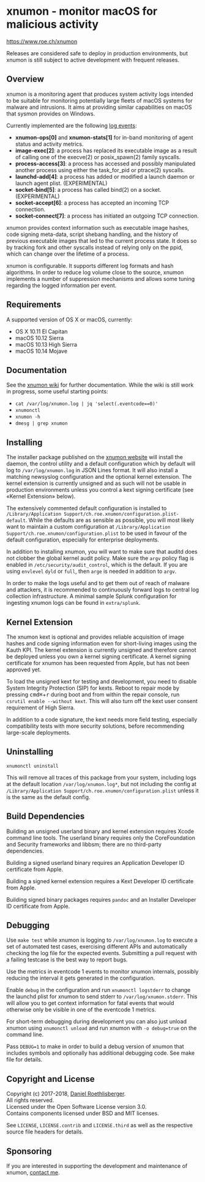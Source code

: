 # xnumon - monitor macOS for malicious activity
https://www.roe.ch/xnumon

[//]: # (__BUILD_VERSION__)

Releases are considered safe to deploy in production environments, but xnumon
is still subject to active development with frequent releases.


## Overview

xnumon is a monitoring agent that produces system activity logs intended to be
suitable for monitoring potentially large fleets of macOS systems for malware
and intrusions.  It aims at providing similar capabilities on macOS that sysmon
provides on Windows.

Currently implemented are the following
[log events](https://github.com/droe/xnumon/wiki/Event-Schemata):

-   **xnumon-ops[0]** and **xnumon-stats[1]** for in-band monitoring of agent
    status and activity metrics.
-   **image-exec[2]**: a process has replaced its executable image as a result
    of calling one of the execve(2) or posix_spawn(2) family syscalls.
-   **process-access[3]**: a process has accessed and possibly manipulated
    another process using either the task_for_pid or ptrace(2) syscalls.
-   **launchd-add[4]**: a process has added or modified a launch daemon or
    launch agent plist. (EXPERIMENTAL)
-   **socket-bind[5]**: a process has called bind(2) on a socket. (EXPERIMENTAL)
-   **socket-accept[6]**: a process has accepted an incoming TCP connection.
-   **socket-connect[7]**: a process has initiated an outgoing TCP connection.

xnumon provides context information such as executable image hashes, code
signing meta-data, script shebang handling, and the history of previous
executable images that led to the current process state.  It does so by
tracking fork and other syscalls instead of relying only on the ppid, which
can change over the lifetime of a process.

xnumon is configurable.  It supports different log formats and hash algorithms.
In order to reduce log volume close to the source, xnumon implements a number
of suppression mechanisms and allows some tuning regarding the logged
information per event.


## Requirements

A supported version of OS X or macOS, currently:

-   OS X 10.11 El Capitan
-   macOS 10.12 Sierra
-   macOS 10.13 High Sierra
-   macOS 10.14 Mojave


## Documentation

See the [xnumon wiki](https://github.com/droe/xnumon/wiki) for further
documentation.  While the wiki is still work in progress, some useful starting
points:

-   `cat /var/log/xnumon.log | jq 'select(.eventcode==0)'`
-   `xnumonctl`
-   `xnumon -h`
-   `dmesg | grep xnumon`


## Installing

The installer package published on the
[xnumon website](https://www.roe.ch/xnumon)
will install the daemon, the control utility and a default configuration which
by default will log to `/var/log/xnumon.log` in JSON Lines format.  It will
also install a matching newsyslog configuration and the optional kernel
extension.  The kernel extension is currently unsigned and as such will not be
usable in production environments unless you control a kext signing certificate
(see «Kernel Extension» below).

The extensively commented default configuration is installed to
`/Library/Application Support/ch.roe.xnumon/configuration.plist-default`.
While the defaults are as sensible as possible, you will most likely want to
maintain a custom configuration at
`/Library/Application Support/ch.roe.xnumon/configuration.plist` to be used
in favour of the default configuration, especially for enterprise deployments.

In addition to installing xnumon, you will want to make sure that auditd does
not clobber the global kernel audit policy.  Make sure the `argv` policy flag
is enabled in `/etc/security/audit_control`, which is the default.  If you are
using `envlevel` `dyld` or `full`, then `arge` is needed in addition to `argv`.

In order to make the logs useful and to get them out of reach of malware and
attackers, it is recommended to continuously forward logs to central log
collection infrastructure.  A minimal sample Splunk configuration for ingesting
xnumon logs can be found in `extra/splunk`.


## Kernel Extension

The xnumon kext is optional and provides reliable acquisition of image hashes
and code signing information even for short-living images using the Kauth KPI.
The kernel extension is currently unsigned and therefore cannot be deployed
unless you own a kernel signing certificate.  A kernel signing certificate for
xnumon has been requested from Apple, but has not been approved yet.

To load the unsigned kext for testing and development, you need to disable
System Integrity Protection (SIP) for kexts.  Reboot to repair mode by pressing
<kbd>cmd⌘</kbd>+<kbd>r</kbd> during boot and from within the repair console,
run `csrutil enable --without kext`.  This will also turn off the kext user
consent requirement of High Sierra.

In addition to a code signature, the kext needs more field testing, especially
compatibility tests with more security solutions, before recommending
large-scale deployments.


## Uninstalling

~~~
xnumonctl uninstall
~~~

This will remove all traces of this package from your system, including logs
at the default location `/var/log/xnumon.log*`, but not including the config
at `/Library/Application Support/ch.roe.xnumon/configuration.plist` unless it
is the same as the default config.


## Build Dependencies

Building an unsigned userland binary and kernel extension requires Xcode
command line tools.  The userland binary requires only the CoreFoundation and
Security frameworks and libbsm; there are no third-party dependencies.

Building a signed userland binary requires an Application Developer ID
certificate from Apple.

Building a signed kernel extension requires a Kext Developer ID certificate
from Apple.

Building signed binary packages requires `pandoc` and an Installer Developer ID
certificate from Apple.


## Debugging

Use `make test` while xnumon is logging to `/var/log/xnumon.log` to execute a
set of automated test cases, exercising different APIs and automatically
checking the log file for the expected events.  Submitting a pull request with
a failing testcase is the best way to report bugs.

Use the metrics in eventcode 1 events to monitor xnumon internals, possibly
reducing the interval it gets generated in the configuration.

Enable `debug` in the configuration and run `xnumonctl logstderr` to change
the launchd plist for xnumon to send stderr to `/var/log/xnumon.stderr`.
This will allow you to get context information for fatal events that would
otherwise only be visible in one of the eventcode 1 metrics.

For short-term debugging during development you can also just unload xnumon
using `xnumonctl unload` and run xnumon with `-o debug=true` on the command
line.

Pass `DEBUG=1` to make in order to build a debug version of xnumon that
includes symbols and optionally has additional debugging code.  See make file
for details.


## Copyright and License

Copyright (c) 2017-2018, [Daniel Roethlisberger](//daniel.roe.ch/).  
All rights reserved.  
Licensed under the Open Software License version 3.0.  
Contains components licensed under BSD and MIT licenses.

See `LICENSE`, `LICENSE.contrib` and `LICENSE.third` as well as the respective
source file headers for details.


## Sponsoring

If you are interested in supporting the development and maintenance of xnumon,
[contact me](mailto:daniel@roe.ch).
